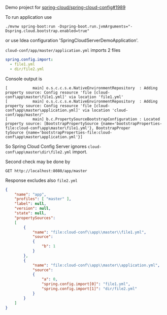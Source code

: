 Demo project for [spring-cloud/spring-cloud-config#1989](https://github.com/spring-cloud/spring-cloud-config/issues/1989)

To run application use
```shell
./mvnw spring-boot:run -Dspring-boot.run.jvmArguments="-Dspring.cloud.bootstrap.enabled=true"
```
or use Idea configuration 'SpringCloudServerDemoApplication'.

`cloud-conf/app/master/application.yml` imports 2 files
```yaml
spring.config.import:
  - file1.yml
  - dir/file2.yml
```
Console output is
```
[           main] o.s.c.c.s.e.NativeEnvironmentRepository  : Adding property source: Config resource 'file [cloud-conf\app\master\file1.yml]' via location 'file1.yml'
[           main] o.s.c.c.s.e.NativeEnvironmentRepository  : Adding property source: Config resource 'file [cloud-conf\app\master\application.yml]' via location 'cloud-conf/app/master/'
[           main] b.c.PropertySourceBootstrapConfiguration : Located property source: [BootstrapPropertySource {name='bootstrapProperties-file:cloud-conf\app\master\file1.yml'}, BootstrapProper
tySource {name='bootstrapProperties-file:cloud-conf\app\master\application.yml'}]
```
So Spring Cloud Config Server ignores `cloud-conf\app\master\dir\file2.yml` import.

Second check may be done by
```
GET http://localhost:8080/app/master
```
Response excludes also `file2.yml`
```json
{
    "name": "app",
    "profiles": [ "master" ],
    "label": null,
    "version": null,
    "state": null,
    "propertySources":
    [
        {
            "name": "file:cloud-conf\\app\\master\\file1.yml",
            "source":
            {
                "b": 1
            }
        },
        {
            "name": "file:cloud-conf\\app\\master\\application.yml",
            "source":
            {
                "a": 0,
                "spring.config.import[0]": "file1.yml",
                "spring.config.import[1]": "dir/file2.yml"
            }
        }
    ]
}
```
